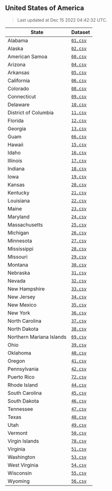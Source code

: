 ## United States of America

> Last updated at Dec 15 2022 04:42:32 UTC.


| State | Dataset |
| ------ | ------- |
| Alabama | [`01.csv`](01.csv) |
| Alaska | [`02.csv`](02.csv) |
| American Samoa | [`60.csv`](60.csv) |
| Arizona | [`04.csv`](04.csv) |
| Arkansas | [`05.csv`](05.csv) |
| California | [`06.csv`](06.csv) |
| Colorado | [`08.csv`](08.csv) |
| Connecticut | [`09.csv`](09.csv) |
| Delaware | [`10.csv`](10.csv) |
| District of Columbia | [`11.csv`](11.csv) |
| Florida | [`12.csv`](12.csv) |
| Georgia | [`13.csv`](13.csv) |
| Guam | [`66.csv`](66.csv) |
| Hawaii | [`15.csv`](15.csv) |
| Idaho | [`16.csv`](16.csv) |
| Illinois | [`17.csv`](17.csv) |
| Indiana | [`18.csv`](18.csv) |
| Iowa | [`19.csv`](19.csv) |
| Kansas | [`20.csv`](20.csv) |
| Kentucky | [`21.csv`](21.csv) |
| Louisiana | [`22.csv`](22.csv) |
| Maine | [`23.csv`](23.csv) |
| Maryland | [`24.csv`](24.csv) |
| Massachusetts | [`25.csv`](25.csv) |
| Michigan | [`26.csv`](26.csv) |
| Minnesota | [`27.csv`](27.csv) |
| Mississippi | [`28.csv`](28.csv) |
| Missouri | [`29.csv`](29.csv) |
| Montana | [`30.csv`](30.csv) |
| Nebraska | [`31.csv`](31.csv) |
| Nevada | [`32.csv`](32.csv) |
| New Hampshire | [`33.csv`](33.csv) |
| New Jersey | [`34.csv`](34.csv) |
| New Mexico | [`35.csv`](35.csv) |
| New York | [`36.csv`](36.csv) |
| North Carolina | [`37.csv`](37.csv) |
| North Dakota | [`38.csv`](38.csv) |
| Northern Mariana Islands | [`69.csv`](69.csv) |
| Ohio | [`39.csv`](39.csv) |
| Oklahoma | [`40.csv`](40.csv) |
| Oregon | [`41.csv`](41.csv) |
| Pennsylvania | [`42.csv`](42.csv) |
| Puerto Rico | [`72.csv`](72.csv) |
| Rhode Island | [`44.csv`](44.csv) |
| South Carolina | [`45.csv`](45.csv) |
| South Dakota | [`46.csv`](46.csv) |
| Tennessee | [`47.csv`](47.csv) |
| Texas | [`48.csv`](48.csv) |
| Utah | [`49.csv`](49.csv) |
| Vermont | [`50.csv`](50.csv) |
| Virgin Islands | [`78.csv`](78.csv) |
| Virginia | [`51.csv`](51.csv) |
| Washington | [`53.csv`](53.csv) |
| West Virginia | [`54.csv`](54.csv) |
| Wisconsin | [`55.csv`](55.csv) |
| Wyoming | [`56.csv`](56.csv) |
